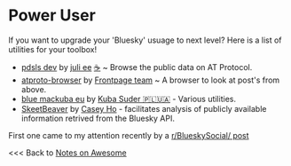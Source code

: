 # Power User

If you want to upgrade your 'Bluesky' usuage to next level? Here is a list of utilities for your toolbox!

- [pdsls dev](https://pdsls.dev/) by [juli ee](https://bsky.app/profile/did:plc:b3pn34agqqchkaf75v7h43dk) [☕](https://ko-fi.com/notjuliet) ~ Browse the public data on AT Protocol.
- [atproto-browser](https://atproto-browser.vercel.app/) by  [Frontpage team](https://bsky.app/profile/did:plc:klmr76mpewpv7rtm3xgpzd7x) ~ A browser to look at post's from above.
- [blue mackuba eu](https://blue.mackuba.eu/) by [Kuba Suder 🇵🇱🇺🇦](https://bsky.app/profile/did:plc:oio4hkxaop4ao4wz2pp3f4cr) - Various utilities.
- [SkeetBeaver](https://skeetbeaver.pages.dev/) by [Casey Ho](https://bsky.app/profile/did:plc:d7nr65djxrudtdg3tslzfiyr) -  facilitates analysis of publicly available information retrived from the Bluesky API.

First one came to my attention recently by a [r/BlueskySocial/ post](https://www.reddit.com/r/BlueskySocial/comments/1ifszgh/comment/maiyjyx/)




<<< Back to [Notes on Awesome](/README.md)
